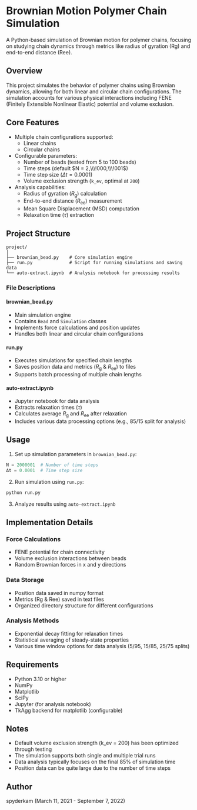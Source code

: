 # Brownian Motion Polymer Chain Simulation

A Python-based simulation of Brownian motion for polymer chains, focusing on studying chain dynamics through metrics like radius of gyration (Rg) and end-to-end distance (Ree).

## Overview

This project simulates the behavior of polymer chains using Brownian dynamics, allowing for both linear and circular chain configurations. The simulation accounts for various physical interactions including FENE (Finitely Extensible Nonlinear Elastic) potential and volume exclusion.

## Core Features

- Multiple chain configurations supported:
  - Linear chains
  - Circular chains
- Configurable parameters:
  - Number of beads (tested from $5$ to $100$ beads)
  - Time steps (default $N = 2,\\\!000,\\\!001$)
  - Time step size ($Δt = 0.0001$)
  - Volume exclusion strength (`k_ev`, optimal at `200`)
- Analysis capabilities:
  - Radius of gyration ($R_{\mathrm{g}}$) calculation
  - End-to-end distance ($R_{\mathrm{ee}}$) measurement
  - Mean Square Displacement ($\mathrm{MSD}$) computation
  - Relaxation time ($\tau$) extraction

## Project Structure

```
project/
│
├── brownian_bead.py    # Core simulation engine
├── run.py              # Script for running simulations and saving data
└── auto-extract.ipynb  # Analysis notebook for processing results
```

### File Descriptions

#### brownian_bead.py
- Main simulation engine
- Contains `Bead` and `Simulation` classes
- Implements force calculations and position updates
- Handles both linear and circular chain configurations

#### run.py
- Executes simulations for specified chain lengths
- Saves position data and metrics ($R_{\mathrm{g}}$ & $R_{\mathrm{ee}}$) to files
- Supports batch processing of multiple chain lengths

#### auto-extract.ipynb
- Jupyter notebook for data analysis
- Extracts relaxation times ($\tau$)
- Calculates average $R_{\mathrm{g}}$ and $R_{\mathrm{ee}}$ after relaxation
- Includes various data processing options (e.g., 85/15 split for analysis)

## Usage

1. Set up simulation parameters in `brownian_bead.py`:
```python
N = 2000001  # Number of time steps
Δt = 0.0001  # Time step size
```

2. Run simulation using `run.py`:
```python
python run.py
```

3. Analyze results using `auto-extract.ipynb`

## Implementation Details

### Force Calculations
- FENE potential for chain connectivity
- Volume exclusion interactions between beads
- Random Brownian forces in x and y directions

### Data Storage
- Position data saved in numpy format
- Metrics (Rg & Ree) saved in text files
- Organized directory structure for different configurations

### Analysis Methods
- Exponential decay fitting for relaxation times
- Statistical averaging of steady-state properties
- Various time window options for data analysis (5/95, 15/85, 25/75 splits)

## Requirements

- Python 3.10 or higher
- NumPy
- Matplotlib
- SciPy
- Jupyter (for analysis notebook)
- TkAgg backend for matplotlib (configurable)

## Notes

- Default volume exclusion strength (k_ev = 200) has been optimized through testing
- The simulation supports both single and multiple trial runs
- Data analysis typically focuses on the final 85% of simulation time
- Position data can be quite large due to the number of time steps

## Author

spyderkam (March 11, 2021 - September 7, 2022)
